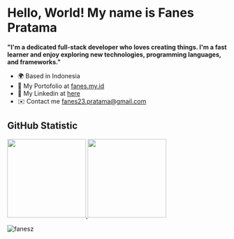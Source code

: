# Hello, World! My name is Fanes Pratama

<b>"I'm a dedicated full-stack developer who loves creating things. I'm a fast learner and enjoy exploring new technologies, programming languages, and frameworks."</b>

- 🌍 Based in Indonesia
- 👤 My Portofolio at [fanes.my.id](https://fanes.my.id/)
- 💼 My Linkedin at [here](https://www.linkedin.com/in/fanes-pratama-37a769149/)
- ✉️ Contact me [fanes23.pratama@gmail.com](mailto:fanes23.pratama@gmail.com)

## GitHub Statistic
<p>
  <a href="https://github.com/buhorii26">
    <img height="180em" src="https://github-readme-stats-eight-theta.vercel.app/api/top-langs/?username=fanesz&layout=compact&theme=algolia"/>
    <img height="180em" src="https://github-readme-stats-eight-theta.vercel.app/api?username=fanesz&show_icons=true&theme=algolia&include_all_commits=true&count_private=true"/>
  </a>
</p>
<img src="https://komarev.com/ghpvc/?username=fanesz&label=Profile%20views&color=0e75b6&style=flat" alt="fanesz" />
